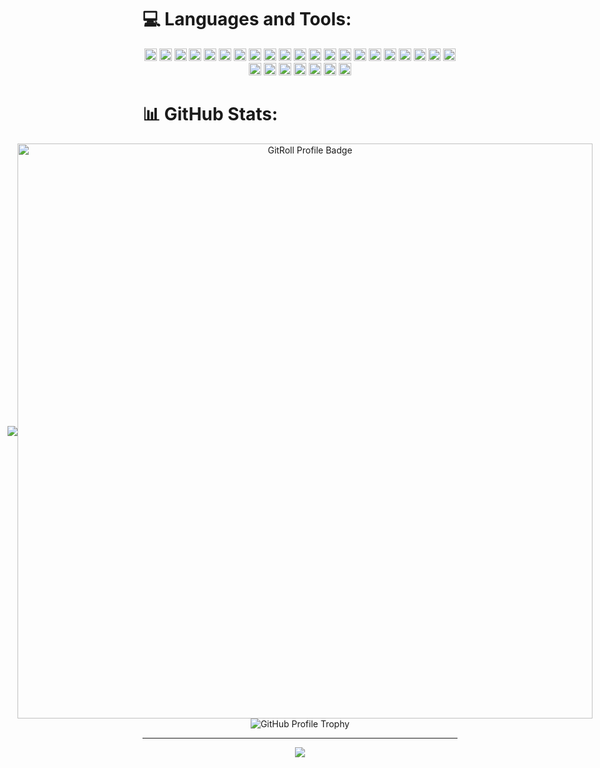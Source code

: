 
# 💻 Languages and Tools:

<div align="center">
<img src="https://img.shields.io/badge/html5-%23E34F26.svg?style=for-the-plastic&logo=html5&logoColor=white" alt="HTML5" height="20" />
<img src="https://img.shields.io/badge/css3-%231572B6.svg?style=for-the-plastic&logo=css3&logoColor=white" alt="CSS3" height="20" />
<img src="https://img.shields.io/badge/javascript-%23323330.svg?style=for-the-plastic&logo=javascript&logoColor=%23F7DF1E" alt="JavaScript" height="20" />
<img src="https://img.shields.io/badge/php-%23777BB4.svg?style=for-the-plastic&logo=php&logoColor=white" alt="PHP" height="20" />
<img src="https://img.shields.io/badge/c%23-%23239120.svg?style=for-the-plastic&logo=csharp&logoColor=white" alt="C#" height="20" />
<img src="https://img.shields.io/badge/java-%23ED8B00.svg?style=for-the-plastic&logo=openjdk&logoColor=white" alt="Java" height="20" />
<img src="https://img.shields.io/badge/go-%2300ADD8.svg?style=plastic&logo=go&logoColor=white" alt="Go" height="20" />
<img src="https://img.shields.io/badge/.NET-5C2D91?style=for-the-plastic&logo=.net&logoColor=white" alt=".Net" height="20" />
<img src="https://img.shields.io/badge/bootstrap-%238511FA.svg?style=for-the-plastic&logo=bootstrap&logoColor=white" alt="Bootstrap" height="20" />
<img src="https://img.shields.io/badge/react-%2320232a.svg?style=for-the-plastic&logo=react&logoColor=%2361DAFB" alt="React" height="20" />
<img src="https://img.shields.io/badge/vite-%23646CFF.svg?style=for-the-plastic&logo=vite&logoColor=white" alt="Vite" height="20" />
<img src="https://img.shields.io/badge/NPM-%23CB3837.svg?style=for-the-plastic&logo=npm&logoColor=white" alt="NPM" height="20" />

<img src="https://img.shields.io/badge/SASS-hotpink.svg?style=plastic&logo=SASS&logoColor=white" alt="SASS" height="20" />
<img src="https://img.shields.io/badge/tailwindcss-%2338B2AC.svg?style=for-the-plastic&logo=tailwind-css&logoColor=white" alt="TailwindCSS" height="20" />
<img src="https://img.shields.io/badge/firebase-a08021?style=plastic&logo=firebase&logoColor=ffcd34" alt="Firebase" height="20" />
<img src="https://img.shields.io/badge/netlify-%23000000.svg?style=for-the-plastic&logo=netlify&logoColor=#00C7B7" alt="Netlify" height="20" />
<img src="https://img.shields.io/badge/vercel-%23000000.svg?style=for-the-plastic&logo=vercel&logoColor=white" alt="Vercel" height="20" />
<img src="https://img.shields.io/badge/AWS-%23FF9900.svg?style=for-the-plastic&logo=amazon-aws&logoColor=white" alt="AWS" height="20" />
<img src="https://img.shields.io/badge/github%20pages-121013?style=for-the-plastic&logo=github&logoColor=white" alt="GitHub Pages" height="20" />
<img src="https://img.shields.io/badge/MariaDB-003545?style=for-the-plastic&logo=mariadb&logoColor=white" alt="MariaDB" height="20" />
<img src="https://img.shields.io/badge/Microsoft%20SQL%20Server-CC2927?style=for-the-plastic&logo=microsoft%20sql%20server&logoColor=white" alt="Microsoft SQL Server" height="20" />
<img src="https://img.shields.io/badge/MongoDB-%234ea94b.svg?style=for-the-plastic&logo=mongodb&logoColor=white" alt="MongoDB" height="20" />
<img src="https://img.shields.io/badge/mysql-4479A1.svg?style=for-the-plastic&logo=mysql&logoColor=white" alt="MySQL" height="20" />
<img src="https://img.shields.io/badge/Postman-FF6C37?style=for-the-plastic&logo=postman&logoColor=white" alt="Postman" height="20" />
<img src="https://img.shields.io/badge/Canva-%2300C4CC.svg?style=for-the-plastic&logo=Canva&logoColor=white" alt="Canva" height="20" />
<img src="https://img.shields.io/badge/figma-%23F24E1E.svg?style=for-the-plastice&logo=figma&logoColor=white" alt="Figma" height="20" />
<img src="https://img.shields.io/badge/github%20actions-%232671E5.svg?style=for-the-plastic&logo=githubactions&logoColor=white" alt="GitHub Actions" height="20" />
<img src="https://img.shields.io/badge/git-%23F05033.svg?style=for-the-plastic&logo=git&logoColor=white" alt="Git" height="20" />


</div>


# 📊 GitHub Stats:
<div align="center" style="display: flex; align-items: center; justify-content: center;">
<img src="https://github-readme-stats.vercel.app/api/top-langs/?username=gepzuu&theme=calm_pink&hide_border=false&include_all_commits=false&count_private=false&layout=compact"/>
  <a href="https://gitroll.io/profile/uM7B9MAjyXgalMCcU0O4GrTUXEZr2" target="_blank">
    <img src="https://gitroll.io/api/badges/profiles/v1/uM7B9MAjyXgalMCcU0O4GrTUXEZr2" alt="GitRoll Profile Badge" style="height: 23vh;" />
  </a>
</div>



<div align="center">
  <img src="https://github-profile-trophy.vercel.app/?username=gepzuu&theme=calm_pink&no-frame=false&no-bg=false&margin-w=4" alt="GitHub Profile Trophy" />
</div>


---
<div align="center">
<a href="https://visitcount.itsvg.in">
  <img src="https://visitcount.itsvg.in/api?id=gepzuu&label=Profile%20Views&color=2&icon=5&pretty=false" />
</a>
</div>


<!-- Proudly created with GPRM ( https://gprm.itsvg.in ) -->
